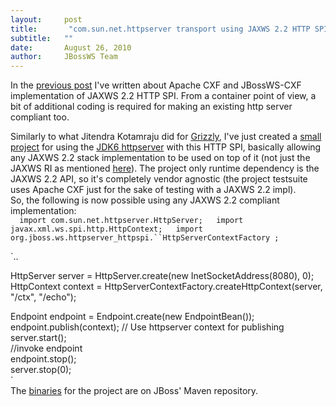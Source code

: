 ```yaml
---
layout:     post
title:       "com.sun.net.httpserver transport using JAXWS 2.2 HTTP SPI"
subtitle:   ""
date:       August 26, 2010
author:     JBossWS Team
---
```



In the [previous post](http://jbossws.blogspot.com/2010/08/implementing-jaxws-22-http-spi-on.html) I&#39;ve written about Apache CXF and JBossWS-CXF implementation of JAXWS 2.2 HTTP SPI. From a container point of view, a bit of additional coding is required for making an existing http server compliant too.  

Similarly to what Jitendra Kotamraju did for [Grizzly](http://www2.java.net/blog/jitu/archive/2010/07/09/grizzly-transport-using-jax-ws-22-http-spi), I&#39;ve just created a [small project](http://anonsvn.jboss.org/repos/jbossws/projects/jaxws-httpserver-httpspi/) for using the [JDK6 httpserver](http://download.oracle.com/javase/6/docs/jre/api/net/httpserver/spec/com/sun/net/httpserver/package-summary.html) with this HTTP SPI, basically allowing 
any
 JAXWS 2.2 stack implementation to be used on top of it (not just the JAXWS RI as mentioned [here](http://www2.java.net/blog/2006/07/31/how-use-endpointpublishobject)). The project 
only
 runtime dependency is the JAXWS 2.2 API, so it&#39;s 
completely vendor agnostic
 (the project testsuite uses Apache CXF just for the sake of testing with a JAXWS 2.2 impl).  
So, the following is now possible using any JAXWS 2.2 compliant implementation:  
`  
import com.sun.net.httpserver.HttpServer;  
import javax.xml.ws.spi.http.HttpContext;  
import org.jboss.ws.httpserver_httpspi.``HttpServerContextFactory
;
`

  
`..  

HttpServer server = HttpServer.create(new InetSocketAddress(8080), 0);  
HttpContext context = HttpServerContextFactory.createHttpContext(server, &#34;/ctx&#34;, &#34;/echo&#34;);  

Endpoint endpoint = Endpoint.create(new EndpointBean());  
endpoint.publish(context); // Use httpserver context for publishing  
server.start();  
//invoke endpoint  
endpoint.stop();  
server.stop(0);  
`  
The [binaries](https://repository.jboss.org/nexus/content/groups/public/org/jboss/ws/projects/jaxws-httpserver-httpspi/) for the project are on JBoss&#39; Maven repository.




